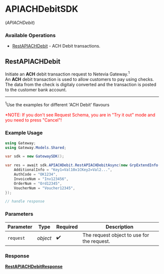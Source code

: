 # APIACHDebitSDK
(*APIACHDebit*)

### Available Operations

* [RestAPIACHDebit](#restapiachdebit) - ACH Debit transactions.

## RestAPIACHDebit

Initiate an <b>ACH</b> debit transaction request to Netevia Gateway.<sup>1</sup><br>
An <b>ACH</b> debit transaction is used to allow customers to pay using checks. The data from the check is digitaly converted and the transaction is posted to the customer bank account.
<hr>
<sup>1</sup>Use the examples for different 'ACH Debit' flavours
<br><br><span style="color:red">*NOTE: If you don't see Request Schema, you are in "Try it out" mode and you need to press "Cancel"!</span>


### Example Usage

```csharp
using Gateway;
using Gateway.Models.Shared;

var sdk = new GatewaySDK();

var res = await sdk.APIACHDebit.RestAPIACHDebitAsync(new GrpExtendInfo() {
    AdditionalInfo = "Key1=Val10x1CKey2=Val2...",
    AuthCode = "OK1234",
    InvoiceNum = "Inv123456",
    OrderNum = "Ord12345",
    VoucherNum = "Voucher12345",
});

// handle response
```

### Parameters

| Parameter                                  | Type                                       | Required                                   | Description                                |
| ------------------------------------------ | ------------------------------------------ | ------------------------------------------ | ------------------------------------------ |
| `request`                                  | *object*                                   | :heavy_check_mark:                         | The request object to use for the request. |


### Response

**[RestAPIACHDebitResponse](../../models/operations/RestAPIACHDebitResponse.md)**

